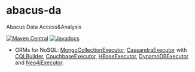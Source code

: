 # abacus-da
Abacus Data Access&Analysis

[![Maven Central](https://img.shields.io/maven-central/v/com.landawn/abacus-da.svg)](https://maven-badges.herokuapp.com/maven-central/com.landawn/abacus-da/)
[![Javadocs](https://www.javadoc.io/badge/com.landawn/abacus-da.svg)](https://www.javadoc.io/doc/com.landawn/abacus-da)


* ORMs for NoSQL: 
[MongoCollectionExecutor](https://cdn.rawgit.com/landawn/abacus-ds/master/docs/MongoCollectionExecutor_view.html), 
[CassandraExecutor](https://cdn.rawgit.com/landawn/abacus-ds/master/docs/CassandraExecutor_view.html) with [CQLBuilder](https://cdn.rawgit.com/landawn/abacus-ds/master/docs/CQLBuilder_view.html), 
[CouchbaseExecutor](https://cdn.rawgit.com/landawn/abacus-ds/master/docs/CouchbaseExecutor_view.html), 
[HBaseExecutor](https://cdn.rawgit.com/landawn/abacus-ds/master/docs/HBaseExecutor_view.html), 
[DynamoDBExecutor](https://cdn.rawgit.com/landawn/abacus-ds/master/docs/DynamoDBExecutor_view.html) and 
[Neo4jExecutor](https://cdn.rawgit.com/landawn/abacus-ds/master/docs/Neo4jExecutor_view.html).
